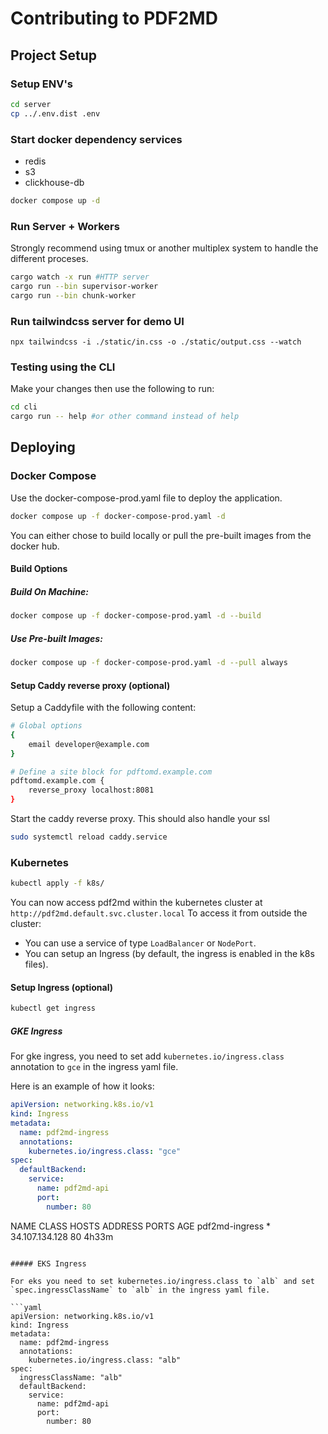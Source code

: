 # Contributing to PDF2MD

## Project Setup

### Setup ENV's

```bash
cd server
cp ../.env.dist .env
```

### Start docker dependency services

- redis
- s3
- clickhouse-db

```bash
docker compose up -d
```

### Run Server + Workers

Strongly recommend using tmux or another multiplex system to handle the different proceses.

```bash
cargo watch -x run #HTTP server
cargo run --bin supervisor-worker
cargo run --bin chunk-worker
```

### Run tailwindcss server for demo UI

```
npx tailwindcss -i ./static/in.css -o ./static/output.css --watch
```

### Testing using the CLI

Make your changes then use the following to run:

```bash
cd cli
cargo run -- help #or other command instead of help
```

## Deploying 

### Docker Compose

Use the docker-compose-prod.yaml file to deploy the application.

```bash
docker compose up -f docker-compose-prod.yaml -d
```

You can either chose to build locally or pull the pre-built images from the docker hub.

#### Build Options
##### Build On Machine:

```bash
docker compose up -f docker-compose-prod.yaml -d --build
```

##### Use Pre-built Images:
```bash
docker compose up -f docker-compose-prod.yaml -d --pull always
```

#### Setup Caddy reverse proxy (optional)

Setup a Caddyfile with the following content:

```bash
# Global options
{
    email developer@example.com
}

# Define a site block for pdftomd.example.com
pdftomd.example.com {
    reverse_proxy localhost:8081
}
```

Start the caddy reverse proxy. This should also handle your ssl

```bash
sudo systemctl reload caddy.service
```

### Kubernetes

```bash
kubectl apply -f k8s/
```

You can now access pdf2md within the kubernetes cluster at `http://pdf2md.default.svc.cluster.local`
To access it from outside the cluster:
- You can use a service of type `LoadBalancer` or `NodePort`.
- You can setup an Ingress (by default, the ingress is enabled in the k8s files).

#### Setup Ingress (optional)

```bash
kubectl get ingress
```

##### GKE Ingress

For gke ingress, you need to set add `kubernetes.io/ingress.class` annotation to `gce` in the ingress yaml file.

Here is an example of how it looks:

```yaml
apiVersion: networking.k8s.io/v1
kind: Ingress
metadata:
  name: pdf2md-ingress
  annotations:
    kubernetes.io/ingress.class: "gce"
spec:
  defaultBackend:
    service:
      name: pdf2md-api
      port:
        number: 80
```

NAME             CLASS    HOSTS   ADDRESS          PORTS   AGE
pdf2md-ingress   <none>   *       34.107.134.128   80      4h33m
```

##### EKS Ingress

For eks you need to set kubernetes.io/ingress.class to `alb` and set `spec.ingressClassName` to `alb` in the ingress yaml file.

```yaml
apiVersion: networking.k8s.io/v1
kind: Ingress
metadata:
  name: pdf2md-ingress
  annotations:
    kubernetes.io/ingress.class: "alb"
spec:
  ingressClassName: "alb"
  defaultBackend:
    service:
      name: pdf2md-api
      port:
        number: 80
```
